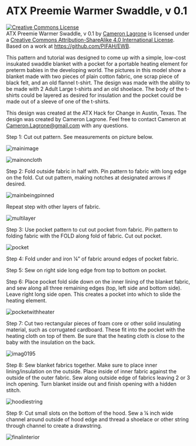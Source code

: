 # ATX Preemie Warmer Swaddle, v 0.1


<a rel="license" href="http://creativecommons.org/licenses/by-sa/4.0/"><img alt="Creative Commons License" style="border-width:0" src="https://i.creativecommons.org/l/by-sa/4.0/88x31.png" /></a><br /><span xmlns:dct="http://purl.org/dc/terms/" href="http://purl.org/dc/dcmitype/Text" property="dct:title" rel="dct:type">ATX Preemie Warmer Swaddle, v 0.1</span> by <a xmlns:cc="http://creativecommons.org/ns#" href="https://github.com/PIFAH/EWB" property="cc:attributionName" rel="cc:attributionURL">Cameron Lagrone</a> is licensed under a <a rel="license" href="http://creativecommons.org/licenses/by-sa/4.0/">Creative Commons Attribution-ShareAlike 4.0 International License</a>.<br />Based on a work at <a xmlns:dct="http://purl.org/dc/terms/" href="https://github.com/PIFAH/EWB" rel="dct:source">https://github.com/PIFAH/EWB</a>.


This pattern and tutorial was designed to come up with a simple, low-cost insukated swaddle blanket with a pocket for a portable heating element for preterm babies in the developing world. The pictures in this model show a blanket made with two pieces of plain cotton fabric, one scrap piece of black felt, and an old flannel t-shirt. The design was made with the ability to be made with 2 Adult Large t-shirts and an old shoelace. The body of the t-shirts could be layered as desired for insulation and the pocket could be made out of a sleeve of one of the t-shirts. 

This design was created at the ATX Hack for Change in Austin, Texas. The design was created by Cameron Lagrone. Feel free to contact Cameron at Cameron.Lagrone@gmail.com with any questions. 

Step 1: Cut out pattern. See measurements on picture below. 

![mainimage](https://cloud.githubusercontent.com/assets/5296671/8067510/d2829526-0eb3-11e5-8df7-56c3afe63f27.png)

![mainoncloth](https://cloud.githubusercontent.com/assets/5296671/8067511/d283c4c8-0eb3-11e5-9805-70eb765578bf.png)

Step 2: Fold outside fabric in half with. Pin pattern to fabric with long edge on the fold. Cut out pattern, making notches at designated arrows if desired.  

![mainbeingpinned](https://cloud.githubusercontent.com/assets/5296671/8067514/d2846c3e-0eb3-11e5-978b-ae8f100a2e3d.png)



Repeat step with other layers of fabric. 

![multilayer](https://cloud.githubusercontent.com/assets/5296671/8067509/d28246d4-0eb3-11e5-87f4-d9df0e36c5bc.png)


Step 3: Use pocket pattern to cut out pocket from fabric. Pin pattern to folding fabric with the FOLD along fold of fabric. Cut out pocket. 

![pocket](https://cloud.githubusercontent.com/assets/5296671/8067515/d28f50ae-0eb3-11e5-82da-dad39b63ff40.png)

Step 4: Fold under and iron ¼” of fabric around edges of pocket fabric. 

Step 5: Sew on right side long edge from top to bottom on pocket. 

Step 6: Place pocket fold side down on the inner lining of the blanket fabric, and sew along all three remaining edges (top, left side and bottom side). Leave right long side open. This creates a pocket into which to slide the heating element.

![pocketwithheater](https://cloud.githubusercontent.com/assets/5296671/8067516/d29154c6-0eb3-11e5-8508-5ed4c3776e88.png)

Step 7: Cut two rectangular pieces of foam core or other solid insulating material, such as corrugated cardboard. These fit into the pocket with the heating cloth on top of them.  Be sure that the heating cloth is close to the baby with the insulation on the back.

![imag0195](https://cloud.githubusercontent.com/assets/5296671/8139644/d81fdebc-111a-11e5-8fe5-cca181d41683.jpg)

Step 8: Sew blanket fabrics together. Make sure to place inner lining/insulation on the outside. Place inside of inner fabric against the outside of the outer fabric. Sew along outside edge of fabrics leaving 2 or 3 inch opening.  Turn blanket inside out and finish opening with a hidden stitch. 

![hoodiestring](https://cloud.githubusercontent.com/assets/5296671/8067512/d283b2bc-0eb3-11e5-898e-a34ab6c9dd2b.png)


Step 9: Cut small slots on the bottom of the hood. Sew a ¼ inch wide channel around outside of hood edge and thread a shoelace or other string through channel to create a drawstring. 


![finalinterior](https://cloud.githubusercontent.com/assets/5296671/8067513/d283f222-0eb3-11e5-9f94-281a0997a408.png)





